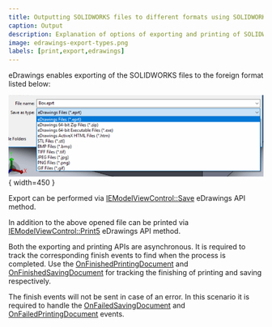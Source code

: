 ```yaml
---
title: Outputting SOLIDWORKS files to different formats using SOLIDWORKS eDrawings API
caption: Output
description: Explanation of options of exporting and printing of SOLIDWORKS file via eDrawings API
image: edrawings-export-types.png
labels: [print,export,edrawings]
---
```

eDrawings enables exporting of the SOLIDWORKS files to the foreign format listed below:

![Export types in eDrawings](edrawings-export-types.png){ width=450 }

Export can be performed via [IEModelViewControl::Save](https://help.solidworks.com/2016/English/api/emodelapi/eDrawings.Interop.EModelViewControl~eDrawings.Interop.EModelViewControl.IEModelViewControl~Save.html) eDrawings API method.

In addition to the above opened file can be printed via [IEModelViewControl::Print5](https://help.solidworks.com/2016/English/api/emodelapi/eDrawings.Interop.EModelViewControl~eDrawings.Interop.EModelViewControl.IEModelViewControl~Print5.html) eDrawings API method.

Both the exporting and printing APIs are asynchronous. It is required to track the corresponding finish events to find when the process is completed. Use the [OnFinishedPrintingDocument](http://help.solidworks.com/2019/english/api/emodelapi/eDrawings.Interop.EModelViewControl~eDrawings.Interop.EModelViewControl._IEModelViewControlEvents_OnFinishedPrintingDocumentEventHandler.html) and [OnFinishedSavingDocument](http://help.solidworks.com/2019/english/api/emodelapi/eDrawings.Interop.EModelViewControl~eDrawings.Interop.EModelViewControl._IEModelViewControlEvents_OnFinishedSavingDocumentEventHandler.html) for tracking the finishing of printing and saving respectively.

The finish events will not be sent in case of an error. In this scenario it is required to handle the [OnFailedSavingDocument](http://help.solidworks.com/2019/english/api/emodelapi/eDrawings.Interop.EModelViewControl~eDrawings.Interop.EModelViewControl._IEModelViewControlEvents_OnFailedSavingDocumentEventHandler.html) and [OnFailedPrintingDocument](http://help.solidworks.com/2019/english/api/emodelapi/eDrawings.Interop.EModelViewControl~eDrawings.Interop.EModelViewControl._IEModelViewControlEvents_OnFailedPrintingDocumentEventHandler.html) events.